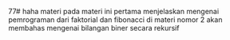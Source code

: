 77# haha
materi
pada materi ini pertama menjelaskan mengenai pemrograman dari faktorial dan fibonacci
di materi nomor 2 akan membahas mengenai bilangan biner secara rekursif 
